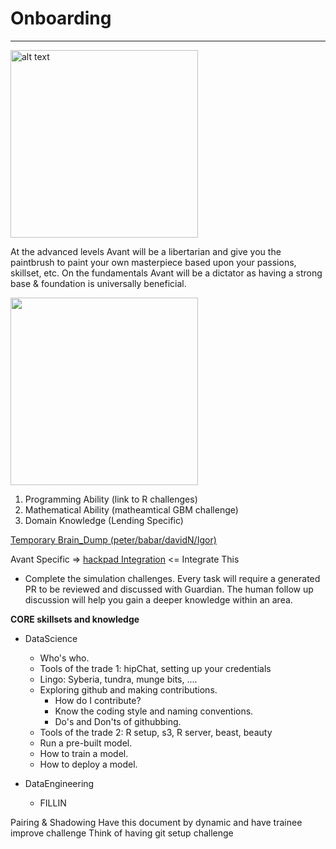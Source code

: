 # Onboarding

***
<img src="https://upload.wikimedia.org/wikipedia/commons/7/79/AC97-0295-13_a.jpeg" alt="alt text" width="300" height="300">

At the advanced levels Avant will be a libertarian and give you the paintbrush to paint your own masterpiece based upon your passions, skillset, etc. On the fundamentals Avant will be a dictator as having a strong base & foundation is universally beneficial.

<img src="http://www.ibm.com/developerworks/library/os-datascience/figure1.png" width="300" height="300">

1. Programming Ability (link to R challenges)
2. Mathematical Ability (matheamtical GBM challenge)
3. Domain Knowledge (Lending Specific) 

[Temporary Brain_Dump (peter/babar/davidN/Igor)](
https://docs.google.com/document/d/1lotfElPA7mgUxRZybu2uQ-W6VbppnHFMELV9GYzAkfM/edit)


Avant Specific => 
[hackpad Integration](https://avantdatascience.hackpad.com/Start-Here-rmZTFkC8X3x) <= Integrate This

* Complete the simulation challenges. Every task will require a generated PR to be reviewed and discussed with Guardian. The human follow up discussion will help you gain a deeper knowledge within an area.

**CORE skillsets and knowledge**
  * DataScience
    * Who's who.
    * Tools of the trade 1: hipChat, setting up your credentials
    * Lingo: Syberia, tundra, munge bits, ....
    * Exploring github and making contributions.
      * How do I contribute?
      * Know the coding style and naming conventions.
      * Do's and Don'ts of githubbing.
    * Tools of the trade 2: R setup, s3, R server, beast, beauty
    * Run a pre-built model.
    * How to train a model.
    * How to deploy a model.

  * DataEngineering
    * FILLIN

Pairing & Shadowing
Have this document by dynamic and have trainee improve challenge
Think of having git setup challenge
